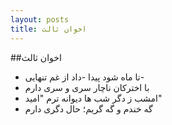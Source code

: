 ```yaml
---
layout: posts
title: اخوان ثالث
---
```

##اخوان ثالث
-  تا ماه شود پیدا -داد از غم تنهایی-
-  با اخترکان ناچار سری و سری دارم
-  امشب ز دگر شب ها دیوانه ترم "امید"
-  گه خندم و گه گریم؛ حال دگری دارم